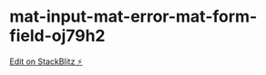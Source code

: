 # mat-input-mat-error-mat-form-field-oj79h2

[Edit on StackBlitz ⚡️](https://stackblitz.com/edit/mat-input-mat-error-mat-form-field-oj79h2)
